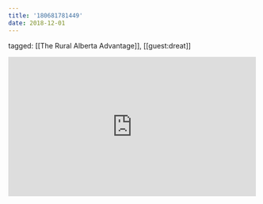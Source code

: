 ```yaml
---
title: '180681781449'
date: 2018-12-01
---
```

tagged: [[The Rural Alberta Advantage]], [[guest:dreat]]
<iframe allow="accelerometer; autoplay; clipboard-write; encrypted-media; gyroscope; picture-in-picture" allowfullscreen="" frameborder="0" height="281" id="youtube_iframe" src="https://www.youtube.com/embed/1m1a2MuaIpI?feature=oembed&amp;enablejsapi=1&amp;origin=https://safe.txmblr.com&amp;wmode=opaque" width="500"></iframe>